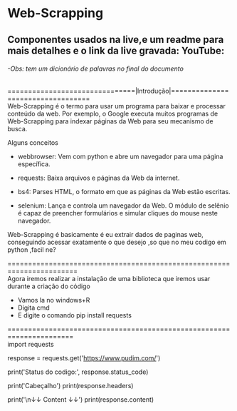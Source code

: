 # Web-Scrapping
## Componentes usados na live,e um readme para mais detalhes e o link da live gravada: YouTube:
###### -Obs: tem um dicionário de palavras no final do documento

===============================|Introdução|==================================<br />
Web-Scrapping é o termo para usar um programa para baixar e processar conteúdo da web.
Por exemplo, o Google executa muitos programas de Web-Scrapping para indexar 
páginas da Web para seu mecanismo de busca.

Alguns conceitos 
* webbrowser: Vem com python e abre um navegador para uma página específica.

* requests: Baixa arquivos e páginas da Web da internet.

* bs4: Parses HTML, o formato em que as páginas da Web estão escritas.

* selenium: Lança e controla um navegador da Web. O módulo de selênio é capaz de preencher formulários e simular cliques do mouse neste navegador.

Web-Scrapping é basicamente é eu extrair dados de paginas web, conseguindo acessar exatamente o que desejo 
,so que no meu codigo em python ,facil ne?

=======================================================================<br />
Agora iremos realizar a instalação de uma biblioteca que iremos usar durante a criação do código
* Vamos la no windows+R 
* Digita cmd 
* E digite o comando pip install requests

======================================================================<br />
import requests

response = requests.get('https://www.pudim.com/')

print('Status do codigo:', response.status_code)

print('Cabeçalho')
print(response.headers)

print('\n↓↓ Content ↓↓')
print(response.content)
